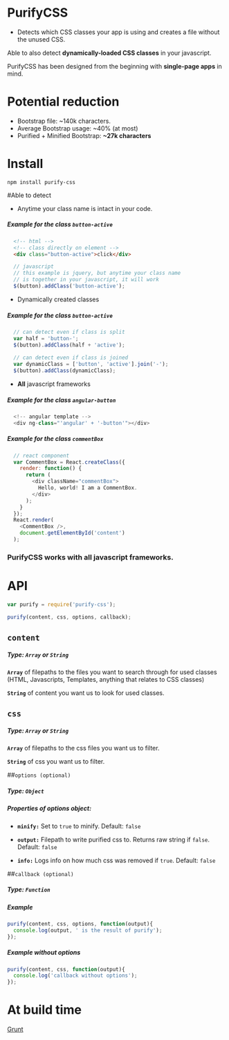 # PurifyCSS

* Detects which CSS classes your app is using and creates a file without the unused CSS.

Able to also detect **dynamically-loaded CSS classes** in your javascript.

PurifyCSS has been designed from the beginning with **single-page apps** in mind.

# Potential reduction
* Bootstrap file: ~140k characters.
* Average Bootstrap usage: ~40% (at most)
* Purified + Minified Bootstrap: **~27k characters**

# Install
```
npm install purify-css
```

#Able to detect
* Anytime your class name is intact in your code.

##### Example for the class ```button-active```
``` html
  <!-- html -->
  <!-- class directly on element -->
  <div class="button-active">click</div>
```

``` javascript
  // javascript
  // this example is jquery, but anytime your class name 
  // is together in your javascript, it will work
  $(button).addClass('button-active');
```

* Dynamically created classes

##### Example for the class ```button-active```
``` javascript
  // can detect even if class is split
  var half = 'button-';
  $(button).addClass(half + 'active');
  
  // can detect even if class is joined
  var dynamicClass = ['button', 'active'].join('-');
  $(button).addClass(dynamicClass);
```

* **All** javascript frameworks

##### Example for the class ```angular-button```
``` javascript
  <!-- angular template -->
  <div ng-class="'angular' + '-button'"></div>
```

##### Example for the class ```commentBox```
```javascript
  // react component
  var CommentBox = React.createClass({
    render: function() {
      return (
        <div className="commentBox">
          Hello, world! I am a CommentBox.
        </div>
      );
    }
  });
  React.render(
    <CommentBox />,
    document.getElementById('content')
  );
```

### PurifyCSS works with all javascript frameworks.

# API
```javascript
var purify = require('purify-css');

purify(content, css, options, callback);
```

## ```content```
##### Type: ```Array``` or ```String```

**```Array```** of filepaths to the files you want to search through for used classes (HTML, Javascripts, Templates, anything that relates to CSS classes)

**```String```** of content you want us to look for used classes.


## ```css```
##### Type: ```Array``` or ```String```

**```Array```** of filepaths to the css files you want us to filter.

**```String```** of css you want us to filter.


##```options (optional)```
##### Type: ```Object```

##### Properties of options object:

* **```minify:```** Set to ```true``` to minify. Default: ```false```

* **```output:```** Filepath to write purified css to. Returns raw string if ```false```. Default: ```false```

* **```info:```** Logs info on how much css was removed if ```true```. Default: ```false```

##```callback (optional)```
##### Type: ```Function```

##### Example
``` javascript
purify(content, css, options, function(output){
  console.log(output, ' is the result of purify');
});
```

##### Example without options
``` javascript
purify(content, css, function(output){
  console.log('callback without options');
});
```

# At build time
[Grunt](https://github.com/purifycss/grunt-purify-css)

